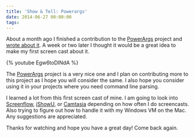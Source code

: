 ```yaml
---
title: 'Show & Tell: Powerargs'
date: 2014-06-27 00:00:00
tags:
---
```

About a month ago I finished a contribution to the [PowerArgs][] project and [wrote about it](/fork-pull-powerargs). A week or two later I thought it would be a great idea to make my first screen cast about it.
<!--more-->
{% youtube Egw6toDINdA %}

The [PowerArgs][] project is a very nice one and I plan on contributing more to this project as I hope you will consider the same. I also hope you consider using it in your projects where you need command line parsing.

I learned a lot from this first screen cast of mine. I am going to look into [Screenflow](http://www.telestream.net/screenflow), [iShowU](http://www.shinywhitebox.com/ishowu-v1), or [Camtasia](http://www.techsmith.com/camtasia) depending on how often I do screencasts. Also trying to figure out how to handle it with my Windows VM on the Mac. Any suggestions are appreciated.

Thanks for watching and hope you have a great day! Come back again.

[powerargs]: http://github.com/adamabdelhamed/PowerArgs